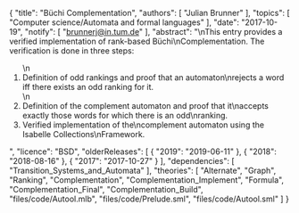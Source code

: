 {
    "title": "Büchi Complementation",
    "authors": [
        "Julian Brunner"
    ],
    "topics": [
        "Computer science/Automata and formal languages"
    ],
    "date": "2017-10-19",
    "notify": [
        "brunnerj@in.tum.de"
    ],
    "abstract": "\nThis entry provides a verified implementation of rank-based Büchi\nComplementation. The verification is done in three steps: <ol>\n<li>Definition of odd rankings and proof that an automaton\nrejects a word iff there exists an odd ranking for it.</li>\n<li>Definition of the complement automaton and proof that it\naccepts exactly those words for which there is an odd\nranking.</li> <li>Verified implementation of the\ncomplement automaton using the Isabelle Collections\nFramework.</li> </ol>",
    "licence": "BSD",
    "olderReleases": [
        {
            "2019": "2019-06-11"
        },
        {
            "2018": "2018-08-16"
        },
        {
            "2017": "2017-10-27"
        }
    ],
    "dependencies": [
        "Transition_Systems_and_Automata"
    ],
    "theories": [
        "Alternate",
        "Graph",
        "Ranking",
        "Complementation",
        "Complementation_Implement",
        "Formula",
        "Complementation_Final",
        "Complementation_Build",
        "files/code/Autool.mlb",
        "files/code/Prelude.sml",
        "files/code/Autool.sml"
    ]
}